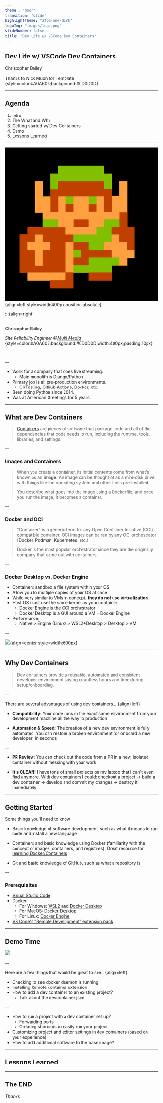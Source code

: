 ```yaml
---
theme : "moon"
transition: "slide"
highlightTheme: "atom-one-dark"
logoImg: "images/logo.png"
slideNumber: false
title: "Dev Life w/ VSCode Dev Containers"
---
```


## Dev Life w/ VSCode Dev Containers

<!-- .slide: data-background="linear-gradient(rgba(0, 0, 0, 0.85), rgba(0, 0, 0, 0.65)), url(images/background-rect.jpeg)" -->

Christopher Bailey <br><br>
Thanks to Nick Muoh for Template {style=color:#A0A603;background:#0D0D0D}

---

## Agenda

1. Intro
2. The What and Why
3. Getting started w/ Dev Containers
4. Demo
5. Lessons Learned

---

<!-- Intro -->

![](images/logo.png) {align=left style=width:400px;position:absolute}

:::{align=right}
<br><br>

Christopher Bailey

*Site Reliability Engineer @[Multi Media]([http://](https://multimediallc.com/))*  {style=color:#A0A603;background:#0D0D0D;width:400px;padding:10px}

<br>

--

<!--
Talk about yourself here:
 - Where you work?
 - What you do?
 - Anything else you want the audience to know about you.
-->

- Work for a company that does live streaming.
  - Main monolith is Django/Python
- Primary job is all pre-production environments.
  - CI/Testing, Github Actions, Docker, etc.
- Been doing Python since 2014.
- Was at American Greetings for 5 years.

---

## What are Dev Containers

<!--
First talk about what containers are at a high level. Here is
quick blurb about that
-->

> [Containers](https://www.docker.com/resources/what-container) are pieces of software that package code and all of the dependencies that code needs to run, including the runtime, tools, libraries, and settings.

--

### Images and Containers

> When you create a container, its initial contents come from what's known as an **image**. An image can be thought of as a mini-disk drive with things like the operating system and other tools pre-installed.
>
> You describe what goes into the image using a Dockerfile, and once you run the image, it becomes a container.

--

<!--
While I do not want this to turn into a Docker talk, understanding some high level concepts of Docker will really help understand the technology and how it works. Especially with how confusing the container world can be.
-->

### Docker and OCI

> "Container" is a generic term for any Open Container Initiative (OCI) compatible container. OCI images can be ran by any OCI orchestrator ([Docker](https://www.docker.com/), [Podman](https://podman.io/), [Kubernetes](https://kubernetes.io/), etc.)
>
> Docker is the most popular orchestrator since they are the originally company that came out with containers.

--

<!-- .slide: data-fullscreen -->

### Docker Desktop vs. Docker Engine

- Containers sandbox a file system within your OS
- Allow you to multiple copies of your OS at once
- While very similar to VMs in concept, **they do not use virtualization**
- Host OS must use the same kernel as your container
  - Docker Engine is the OCI orchestrator
  - Docker Desktop is a GUI around a VM + Docker Engine.
- Performance:
  - Native > Engine (Linux) > WSL2+Desktop > Desktop > VM

<!--
I do not have any hard stats to back up the performance order, but it is purely anecdotal from our devs trying to use Docker on our monolith at work.

Notes (may not cover everything):

Docker on Linux uses cgroups and gives near native performance. The only real overhead is the virtualized network adapters.

Microsoft put nearly 10 years of work into WSL and Docker on Windows which is why WSL2 (VM running inside of HyperV) is so tightly coupled to the OS and in general more performant then traditional VMs.

Docker Desktop + MacOS vs. VM is actually a wash. Since Docker Desktop uses QEMU on MacOS, they are essentially the same and you _might_ actually get worse performance from Docker Desktop on MacOS due to the networking and storage overhead (bind mounts from host to container have to be mounted across the virtual network adapter into the VM).

If you are accepting a job at location that you know uses containers/docker for development, I greatly recommend (in terms of performance, leaving personal performances aside):

    Linux (any distro) > Windows 10/11 (with WSL2) > MacOS > Windows (without WSL2)

Ask how other devs run Docker and if they use Windows 10/11, ask if they are using WSL as Windows without WSL is painful.
-->

--

<!--
Here is a diagram to help you with your explanation
-->

![](https://code.visualstudio.com/assets/blogs/2020/07/27/1-containers-abc.png){align=center style=width:600px}

---

## Why Dev Containers

<!--
This is a great point to talk about why YOU use dev containers
and how it has changed programming for you.
-->

> Dev containers provide a reusable, automated and consistent developer environment saying countless hours and time during setup/onboarding.

--

<!--
Here are some other points for using dev containers.
Taken from this dev.to blog
https://dev.to/mcastellin/hands-on-with-vscode-dev-containers-33bf
-->

There are several advantages of using dev containers... {align=left}

- **Compatibility**: Your code runs in the exact same environment from your development machine all the way to production

- **Automation & Speed**: The creation of a new dev environment is fully automated. You can restore a broken environment (or onboard a new developer) in seconds

--

- **PR Review**: You can check out the code from a PR in a new, isolated container without messing with your work

- **It's CLEAN!** I have tons of small projects on my laptop that I can't even find anymore. With dev containers I could: checkout a project -> build a dev container -> develop and commit my changes -> destroy it immediately

---

## Getting Started

<!--
Here talk about some of the things one
will need to know or be comfortable with to start using dev containers
and be effective. Here is an example
-->

Some things you'll need to know

- Basic knowledge of software development, such as what it means to run code and install a new language

- Containers and basic knowledge using Docker (familiarity with the concept of images, containers, and registries). Great resource for [learning Docker/Containers](https://www.amazon.com/Docker-Shipping-Reliable-Containers-Production/dp/1492036730)

- Git and basic knowledge of GitHub, such as what a repository is

--

### Prerequisites

<!--
Add whatever you think is missing here
-->

- [Visual Studio Code](https://code.visualstudio.com/)
- Docker
  - For Windows: [WSL2](https://docs.microsoft.com/en-us/windows/wsl/) and [Docker Desktop](https://docs.docker.com/desktop/windows/install/)
  - For MacOS: [Docker Desktop](https://docs.docker.com/desktop/mac/install/)
  - For Linux: [Docker Engine](https://docs.docker.com/engine/install/)
- [VS Code's "Remote Development" extension pack](https://marketplace.visualstudio.com/items?itemName=ms-vscode-remote.vscode-remote-extensionpack)

---

## Demo Time

![](https://media.giphy.com/media/u2pmTWUi0MXjyrMaVj/giphy.gif)

--

<!-- Plan here is to make two demo projects inside of single Github repo (maybe with this presentation too).

    1: (from scratch + Dockerfile)
    * How to check Docker (Desktop + CLI)
    * Install VS Code + Remote Development extension
    * Open "hello world" Python project
    * Add devcontainer.json to project
    * Show command palette

    2: (Docker Compose + fully configured)
    * Open project that uses Docker Compose with preexisting devcontainer.json config (Django + Postgres?)
    * Show "Reopen in Container" option

<!--
Here is where the fun part begins.
You can choose a new simple project to showcase
how to set up dev containers OR choose a project you have already
worked on but set up a dev container for it from scratch!!
-->

Here are a few things that would be great to see.. {align=left}

- Checking to see docker daemon is running
- Installing Remote container extension
- How to add a dev container to an existing project?
  - Talk about the devcontainer.json

--

- How to run a project with a dev container set up?
  - Forwarding ports
  - Creating shortcuts to easily run your project
- Customizing project and editor settings in dev containers (based on your experience)
- How to add additional software to the base image?

---

## Lessons Learned

<!--
Here it would be nice if you could share some
of the lessons you learnt while using dev containers.

* What are some of the things you had issue wrapping your head around
* What are some cool tips and tricks you learnt
-->

---

## The END

*Thanks*
